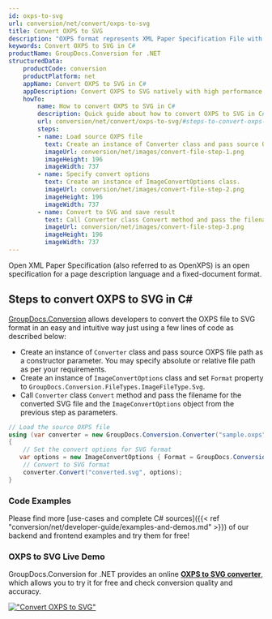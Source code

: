 ```yaml
---
id: oxps-to-svg
url: conversion/net/convert/oxps-to-svg
title: Convert OXPS to SVG
description: "OXPS format represents XML Paper Specification File with .oxps extension. Learn how to convert OXPS to SVG file programmatically in C# language using GroupDocs.Conversion for .NET library."
keywords: Convert OXPS to SVG in C#
productName: GroupDocs.Conversion for .NET
structuredData:
    productCode: conversion
    productPlatform: net
    appName: Convert OXPS to SVG in C#
    appDescription: Convert OXPS to SVG natively with high performance using C# language and server side GroupDocs.Conversion for .NET APIs, without the use of any software like Microsoft or Open Office.
    howTo:
        name: How to convert OXPS to SVG in C# 
        description: Quick guide about how to convert OXPS to SVG in C# with high performance and accuracy.
        url: conversion/net/convert/oxps-to-svg/#steps-to-convert-oxps-to-svg-in-c
        steps:
        - name: Load source OXPS file 
          text: Create an instance of Converter class and pass source OXPS file path as a constructor parameter. You may specify absolute or relative file path as per your requirements. 
          imageUrl: conversion/net/images/convert-file-step-1.png
          imageHeight: 196
          imageWidth: 737
        - name: Specify convert options 
          text: Create an instance of ImageConvertOptions class.
          imageUrl: conversion/net/images/convert-file-step-2.png
          imageHeight: 196
          imageWidth: 737
        - name: Convert to SVG and save result 
          text: Call Converter class Convert method and pass the filename for the converted HTML file and the ImageConvertOptions object from the previous step as parameters.
          imageUrl: conversion/net/images/convert-file-step-3.png
          imageHeight: 196
          imageWidth: 737
---
```


Open XML Paper Specification (also referred to as OpenXPS) is an open specification for a page description language and a fixed-document format.

## Steps to convert OXPS to SVG in C#

[GroupDocs.Conversion](https://products.groupdocs.com/conversion/net) allows developers to convert the OXPS file to SVG format in an easy and intuitive way just using a few lines of code as described below:

* Create an instance of `Converter` class and pass source OXPS file path as a constructor parameter. You may specify absolute or relative file path as per your requirements. 
* Create an instance of `ImageConvertOptions` class and set `Format` property to `GroupDocs.Conversion.FileTypes.ImageFileType.Svg`.
* Call `Converter` class `Convert` method and pass the filename for the converted SVG file and the `ImageConvertOptions` object from the previous step as parameters.

```csharp
// Load the source OXPS file
using (var converter = new GroupDocs.Conversion.Converter("sample.oxps"))
{
    // Set the convert options for SVG format
   var options = new ImageConvertOptions { Format = GroupDocs.Conversion.FileTypes.ImageFileType.Svg };
    // Convert to SVG format
    converter.Convert("converted.svg", options);
}
```

### Code Examples

Please find more [use-cases and complete C# sources]({{< ref "conversion/net/developer-guide/examples-and-demos.md" >}}) of our backend and frontend examples and try them for free!

### OXPS to SVG Live Demo

GroupDocs.Conversion for .NET provides an online [**OXPS to SVG converter**](https://products.groupdocs.app/conversion/oxps-to-svg), which allows you to try it for free and check conversion quality and accuracy.

[!["Convert OXPS to SVG"](conversion/net/images/convert-to-svg/convert-oxps-to-svg.png)](https://products.groupdocs.app/conversion/oxps-to-svg)